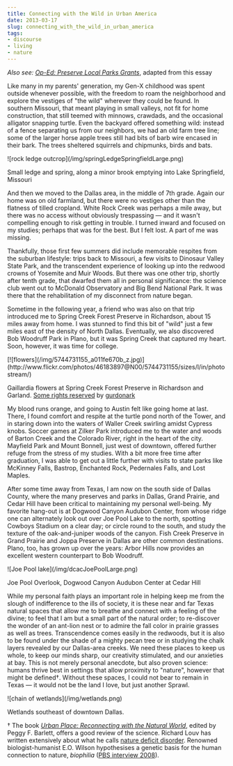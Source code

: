 ```yaml
---
title: Connecting with the Wild in Urban America
date: 2013-03-17
slug: connecting_with_the_wild_in_urban_america
tags:
- discourse
- living
- nature
---
```


_Also see: [Op-Ed: Preserve Local Parks
Grants](./03-17-op-ed_preserve_local_parks_grants.md)_, adapted from this essay

Like many in my parents' generation, my Gen-X childhood was spent outside
whenever possible, with the freedom to roam the neighborhood and explore the
vestiges of "the wild" wherever they could be found. In southern Missouri, that
meant playing in small valleys, not fit for home construction, that still teemed
with minnows, crawdads, and the occasional alligator snapping turtle. Even the
backyard offered something wild: instead of a fence separating us from our
neighbors, we had an old farm tree line; some of the larger horse apple trees
still had bits of barb wire encased in their bark. The trees sheltered squirrels
and chipmunks, birds and bats.

<div class="image">
![rock ledge outcrop](/img/springLedgeSpringfieldLarge.png)

Small ledge and spring, along a minor brook emptying into Lake
Springfield, Missouri
</div>

And then we moved to the Dallas area, in the middle of 7th grade. Again our home
was on old farmland, but there were no vestiges other than the flatness of
tilled cropland. White Rock Creek was perhaps a mile away, but there was no
access without obviously trespassing &mdash; and it wasn't compelling enough to
risk getting in trouble. I turned inward and focused on my studies; perhaps that
was for the best. But I felt lost. A part of me was missing.

<!-- truncate -->

Thankfully, those first few summers did include memorable respites from the
suburban lifestyle: trips back to Missouri, a few visits to Dinosaur Valley
State Park, and the transcendent experience of looking up into the redwood
crowns of Yosemite and Muir Woods. But there was one other trip, shortly after
tenth grade, that dwarfed them all in personal significance: the science club
went out to McDonald Observatory and Big Bend National Park. It was there that
the rehabilitation of my disconnect from nature began.

Sometime in the following year, a friend who was also on that trip introduced me
to Spring Creek Forest Preserve in Richardson, about 15 miles away from home. I
was stunned to find this bit of "wild" just a few miles east of the density of
North Dallas. Eventually, we also discovered Bob Woodruff Park in Plano, but it
was Spring Creek that captured my heart. Soon, however, it was time for college.

<div class="image">
[![flowers](/img/5744731155_a011fe670b_z.jpg)](http://www.flickr.com/photos/46183897@N00/5744731155/sizes/l/in/photostream/)

Gaillardia  flowers at Spring Creek Forest Preserve in Richardson and Garland.
[Some rights reserved](https://creativecommons.org/licenses/by/2.0/) by
[gurdonark](https://www.flickr.com/photos/46183897@N00/)
</div>

My blood runs orange, and going to Austin felt like going home at last. There, I
found comfort and respite at the turtle pond north of the Tower, and in staring
down into the waters of Waller Creek swirling amidst Cypress knobs. Soccer games
at Zilker Park introduced me to the water and woods of Barton Creek and the
Colorado River, right in the heart of the city. Mayfield Park and Mount Bonnell,
just west of downtown, offered further refuge from the stress of my studies.
With a bit more free time after graduation, I was able to get out a little
further with visits to state parks like McKinney Falls, Bastrop, Enchanted Rock,
Pedernales Falls, and Lost Maples.

After some time away from Texas, I am now on the south side of Dallas County,
where the many preserves and parks in Dallas, Grand Prairie, and Cedar Hill have
been critical to maintaining my personal well-being. My favorite hang-out is at
Dogwood Canyon Audubon Center, from whose ridge one can alternately look out
over Joe Pool Lake to the north, spotting Cowboys Stadium on a clear day; or
circle round to the south, and study the texture of the oak-and-juniper woods of
the canyon. Fish Creek Preserve in Grand Prairie and Joppa Preserve in Dallas
are other common destinations. Plano, too, has grown up over the years: Arbor
Hills now provides an excellent western counterpart to Bob Woodruff.

<div class="image">
![Joe Pool lake](/img/dcacJoePoolLarge.png)

Joe Pool Overlook, Dogwood Canyon Audubon Center at Cedar Hill
</div>

While my personal faith plays an important role in helping keep me from the
slough of indifference to the ills of society, it is these near and far Texas
natural spaces that allow me to breathe and connect with a feeling of the
divine; to feel that I am but a small part of the natural order; to re-discover
the wonder of an ant-lion nest or to admire the fall color in prairie grasses as
well as trees. Transcendence comes easily in the redwoods, but it is also to be
found under the shade of a mighty pecan tree or in studying the chalk layers
revealed by our Dallas-area creeks. We need these places to keep us whole, to
keep our minds sharp, our creativity stimulated, and our anxieties at bay. This
is not merely personal anecdote, but also proven science: humans thrive best in
settings that allow proximity to "nature", however that might be
defined&dagger;. Without these spaces, I could not bear to remain in Texas
&mdash; it would not be the land I love, but just another Sprawl.

<div class="image">
![chain of wetlands](/img/wetlands.png)

Wetlands southeast of downtown Dallas.
</div>

&dagger; The book [_Urban Place: Reconnecting with the Natural
World_](https://mitpress.mit.edu/books/urban-place), edited by Peggy F. Barlett,
offers a good review of the science. Richard Louv has written extensively about
what he calls [nature deficit
disorder](https://en.wikipedia.org/wiki/Nature_deficit_disorder). Renowned
biologist-humanist E.O. Wilson hypothesises a genetic basis for the human
connection to nature, _biophilia_ ([PBS interview
2008](http://www.pbs.org/wgbh/nova/nature/conversation-eo-wilson.html)).
